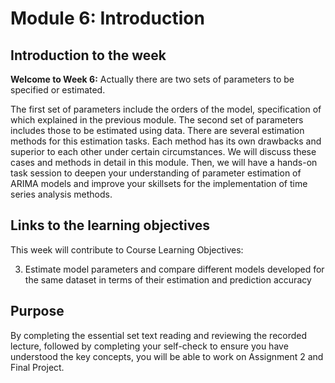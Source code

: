 # Module 6: Introduction

## Introduction to the week
**Welcome to Week 6:** Actually there are two sets of parameters to be specified or estimated.

The first set of parameters include the orders of the model, specification of which explained in the previous module. The second set of parameters includes those to be estimated using data. There are several estimation methods for this estimation tasks. Each method has its own drawbacks and superior to each other under certain circumstances. We will discuss these cases and methods in detail in this module. Then, we will have a hands-on task session to deepen your understanding of parameter estimation of ARIMA models and improve your skillsets for the implementation of time series analysis methods.

## Links to the learning objectives


This week will contribute to Course Learning Objectives:

3. Estimate model parameters and compare different models developed for the same dataset in terms of their estimation and prediction accuracy

## Purpose
By completing the essential set text reading and reviewing the recorded lecture, followed by completing your self-check to ensure you have understood the key concepts, you will be able to work on Assignment 2 and Final Project.